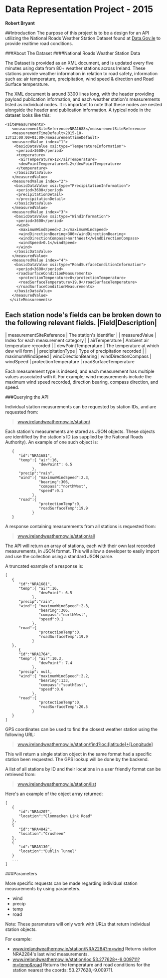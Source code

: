 # Data Representation Project - 2015
**Robert Bryant**

##Introduction
The purpose of this project is to be a design for an API utilizing the National Roads Weather Station Dataset 
found at [Data.Gov.Ie](https://data.gov.ie/dataset/national-roads-weather-station-data) to provide realtime road conditions.

###About The Dataset
####National Roads Weather Station Data

The Dataset is provided as an XML document, and is updated every five minutes using data from 80+ weather stations across Ireland. 
These stations provide weather information in relation to road safety, information such as: air temperature, precipitation, wind speed & direction and Road Surface temperature.

The XML document is around 3300 lines long, with the header providing payload publication information, and each weather station's measurements listed as individual nodes. It is important to note that these nodes are nested alongside the header and publication information. A typical node in the dataset looks like this:

```
<siteMeasurements>
   <measurementSiteReference>NRA1688</measurementSiteReference>
   <measurementTimeDefault>2015-10-13T12:00:00+01:00</measurementTimeDefault>
   <measuredValue index="1">
    <basicDataValue xsi:type="TemperatureInformation">
     <period>3600</period>
     <temperature>
      <airTemperature>12</airTemperature>
      <dewPointTemperature>6.2</dewPointTemperature>
     </temperature>
    </basicDataValue>
   </measuredValue>
   <measuredValue index="2">
    <basicDataValue xsi:type="PrecipitationInformation">
     <period>3600</period>
     <precipitationDetail>
     </precipitationDetail>
    </basicDataValue>
   </measuredValue>
   <measuredValue index="3">
    <basicDataValue xsi:type="WindInformation">
     <period>3600</period>
     <wind>
      <maximumWindSpeed>2.3</maximumWindSpeed>
      <windDirectionBearing>306</windDirectionBearing>
      <windDirectionCompass>northWest</windDirectionCompass>
      <windSpeed>0.1</windSpeed>
     </wind>
    </basicDataValue>
   </measuredValue>
   <measuredValue index="4">
    <basicDataValue xsi:type="RoadSurfaceConditionInformation">
     <period>3600</period>
     <roadSurfaceConditionMeasurements>
      <protectionTemperature>0</protectionTemperature>
      <roadSurfaceTemperature>19.9</roadSurfaceTemperature>
     </roadSurfaceConditionMeasurements>
    </basicDataValue>
   </measuredValue>
  </siteMeasurements>

```
Each station node's fields can be broken down to the following relevant fields.
|Field|Description|
-------------------
| measurementSiteReference | The station's identifier |
| measuredValue | Index for each measurement category |
| airTemperature | Ambient air temperature recorded |
| dewPointTemperature | The temperature at which dew will form  |
| precipitationType | Type of precipitation recorded |
| maximumWindSpeed
| windDirectionBearing
| windDirectionCompass
| windSpeed
| protectionTemperature
| roadSurfaceTemperature

Each measurement type is indexed, and each measurement has multiple values associated with it. For example; wind measurements include the maximum wind speed recorded, direction bearing, compass direction, and speed.

###Querying the API

Individual station measurements can be requested by station IDs, and are requested from:
> www.irelandweathernow.ie/station/

Each station's measurements are stored as JSON objects. These objects are identified by the station's ID (as supplied by the National Roads Authority). An example of one such object is:
```
   {
      "id":"NRA1681",
      "temp":{ "air":16, 
               "dewPoint": 6.5
            },
      "precip":"rain",
      "wind":{ "maximumWindSpeed":2.3,
               "bearing":306,
               "compass":"northWest",
               "speed":0.1
            },
      "road":{
               "protectionTemp":0,
               "roadSurfaceTemp":19.9
            }
   }
```

A response containing measurements from all stations is requested from:
> www.irelandweathernow.ie/station/all

The API will return an array of stations, each with their own last recorded measurements, in JSON format. This will allow a developer to easily import and use the collection using a standard JSON parse.

A truncated example of a response is:
```
[
   {
      "id":"NRA1681",
      "temp":{ "air":16, 
               "dewPoint": 6.5
            },
      "precip":"rain",
      "wind":{ "maximumWindSpeed":2.3,
               "bearing":306,
               "compass":"northWest",
               "speed":0.1
            },
      "road":{
               "protectionTemp":0,
               "roadSurfaceTemp":19.9
            }
   },
      {
      "id":"NRA1764",
      "temp":{ "air":10.3, 
               "dewPoint": 7.4
            },
      "precip": null,
      "wind":{ "maximumWindSpeed":2.2,
               "bearing":133,
               "compass":"southEast",
               "speed":0.6
            },
      "road":{
               "protectionTemp":0,
               "roadSurfaceTemp":20.5
            }
   }
]
```

GPS coordinates can be used to find the closest weather station using the following URL:
> www.irelandweathernow.ie/station/find?loc:[latitude]+[Longitude]

This will return a single station object in the same format had a specific station been requested. The GPS lookup will be done by the backend.

A list of all stations by ID and their locations in a user friendly format can be retrieved from:

> www.irelandweathernow.ie/station/list

Here's an example of the object array returned:
```
[
   {
      "id":"NRA4207",
      "location":"Clonmacken Link Road"
   },
   {
      "id":"NRA4842",
      "location":"Crusheen"
   },
   {
      "id":"NRA5130",
      "location":"Dublin Tunnel"
   }
   ...
]
```
###Parameters

More specific requests can be made regarding individual station measurements by using parameters.
 - wind
 - precip
 - temp
 - road
 
Note: These parameters will only work with URLs that return individual station objects.

For example:
  - www.irelandweathernow.ie/station/NRA2284?m=wind
      Returns station NRA2284's last wind measurements.
  - www.irelandweathernow.ie/station/loc:53.277628+-9.009711?m=temp&road
      Returns the temperature and road conditions for the station nearest the coords: 53.277628,-9.009711.


